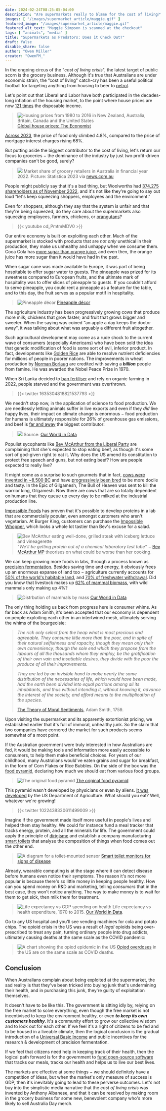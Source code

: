 ```yaml
---
date: 2024-02-24T08:25:05-04:00
description: "Are supermarkets really to blame for the cost of living?"
images: [ "/images/supermarket_article/maggie.gif" ]
featured_image: "/images/supermarket_article/maggie.gif"
featured_alt_text: "Maggie Simpson is scanned at the checkout"
tags: [ "animals", "media" ]
title: "Supermarkets as Predators: Does it Check Out?"
draft: false
disable_share: false
author: "Owen Miller"
creator: "OwenFM_"
---
```


In the ongoing circus of the "_cost of living crisis_", the latest target of public scorn is the grocery business.
Although it's true that Australians are under economic strain, the “cost of living" catch-cry has been a useful
political football for targeting anything from housing to beer
to [petrol](https://www.abc.net.au/news/2023-09-30/soaring-petrol-prices-leading-people-to-make-tough-calls/102906648).

Let's point out that Liberal and Labor have both participated in the decades-long inflation of the housing market, to
the point where house prices are
now [121 times](https://www.statista.com/statistics/591796/house-price-to-income-ratio-australia/) the disposable
income.

> ![Housing prices from 1980 to 2016 in New Zealand, Australia, Britain, Canada and the United States](/images/housing_article/housing_prices_to_2016.webp)
> [Global house prices: The Economist](https://www.economist.com/graphic-detail/2017/03/09/global-house-prices)

[Across 2023](https://www.abc.net.au/news/2024-01-24/cost-of-living-climbing-faster-than-weve-been-told/103380312), the
price of food only climbed 4.8%, compared to the price of mortgage interest charges rising 68%.

But putting aside the biggest contributor to the cost of living, let's return our focus to groceries − the dominance of
the industry by just two profit-driven companies can't be good, surely?

> ![](/images/supermarket_article/market_share.webp)
> Market share of grocery retailers in Australia in financial year 2022. Picture: Statistica 2023 
> via [news.com.au](https://www.news.com.au/finance/money/costs/greed-lack-of-competition-blamed-for-rising-supermarket-prices-top-economists-warn/news-story/689f37e7c66c8ded7770be2bb51126ae)

People might publicly say that it's a bad thing, but Woolworths had
[374,275 shareholders as of November 2022](https://capital.com/woolworths-group-shareholder-who-owns-most-wow-stock#:~:text=According%20to%20Woolworths%2C%20there%20were%20374%2C275%20WOW%20shareholders%2C,for%20seven%20per%20cent%20of%20issued%20share%20capital),
and it's not like they're going to say out loud “let's keep squeezing shoppers, employees and the environment."

Even for shoppers, although they say that the system is unfair and that they're being squeezed, do they care about the
supermarkets also squeezing employees, farmers, chickens, or [orangutans](https://orangutan.org/palmoil/)?

> {{< youtube od_PmtmMDV0 >}}

Our entire economy is built on exploiting each other. Much of the supermarket is stocked with products that are _not only_
unethical in their production, they make us unhealthy and unhappy when we consume them. Coca Cola has
[more sugar than orange juice](https://foodstruct.com/compare/orange-juice-vs-coca-cola), and even then, the orange
juice has more sugar than it would have had in the past.

When sugar cane was made available to Europe, it was part of being hospitable to offer sugar water to guests. The
pineapple was prized for its sweetness compared to European fruits, and the ultimate mark of hospitality was to offer
slices of pineapple to guests. If you couldn't afford to serve pineapple, you could rent a pineapple as a feature for
the table, and to this day, the fruit serves as a popular motif in hospitality.

> ![Pineapple décor](/images/supermarket_article/pineapples.webp)
> [Pineapple décor](https://www.pinterest.com.au/pin/9429480453598764/) 

The agriculture industry has been progressively growing cows that produce more milk; chickens that grow faster; and
fruit that grows bigger and sweeter. When the saying was coined “an apple a day keeps the doctor away", it was talking
about what was arguably a different fruit altogether.

Such agricultural development may come as a rude shock to the current wave of consumers (especially Americans) who have
been sold the idea that genetic modification of food is some sort of evil, inferior product. In fact, developments like
[Golden Rice](https://med.nyu.edu/departments-institutes/population-health/divisions-sections-centers/medical-ethics/education/high-school-bioethics-project/learning-scenarios/gmos-the-golden-rice-debate#:~:text=Golden%20rice%20is%20a%20genetically%20modified%2C%20biofortified%20crop.,vitamin%20A%20when%20metabolized%20by%20the%20human%20body.)
are able to resolve nutrient deficiencies for millions of people in poorer nations. The improvements in
wheat production by [Norman Borlaug](https://en.wikipedia.org/wiki/Norman_Borlaug) are credited with saving a **_billion_**
people from famine. He was awarded the Nobel Peace
Prize in 1970.

When Sri Lanka decided
to [ban fertiliser](https://www.reuters.com/markets/commodities/fertiliser-ban-decimates-sri-lankan-crops-government-popularity-ebbs-2022-03-03/)
and rely on organic farming in 2022, people starved and the government was
overthrown.

> {{< twitter 1635304818821537793 >}}

We needn't stop now, in the application of science to food production. We are needlessly letting animals suffer in live
exports and even if they _did_ live happy lives, their impact on climate change is enormous − food production for humans
is ultimately responsible for 26% of greenhouse gas emissions, and beef
is [far and away](https://ourworldindata.org/environmental-impacts-of-food#:~:text=used%20for%20agriculture.-,Food%20is%20responsible%20for%20one%2Dquarter%20of%20the%20world's%20emissions,of%20global%20greenhouse%20gas%20emissions.&text=This%20includes%20emissions%20from%20land,transport%2C%20packaging%2C%20and%20retail.)
the biggest contributor:

> ![](/images/supermarket_article/beef_contributions.webp)
> Source: [Our World in Data](https://ourworldindata.org/environmental-impacts-of-food#:~:text=used%20for%20agriculture.-,Food%20is%20responsible%20for%20one%2Dquarter%20of%20the%20world's%20emissions,of%20global%20greenhouse%20gas%20emissions.&text=This%20includes%20emissions%20from%20land,transport%2C%20packaging%2C%20and%20retail.)

Populist sycophants
like [Bev McArthur from the Liberal Party](https://twitter.com/BevMcArthurMP/status/1760081254983270611) are complaining
that she's expected to stop eating beef, as though it's some sort of god-given right to eat it. Why does the US amend
its constitution to protect free speech and guns, but not eating beef? How are people expected to really _live_?

It might come as a surprise to such gourmets that in
fact, [cows were invented in ~8,500 BC](https://www.ucl.ac.uk/news/2012/mar/dna-traces-cattle-back-small-herd-domesticated-around-10500-years-ago)
and
have [progressively been bred](https://www.quora.com/What-was-very-useful-when-it-first-came-out-but-is-useless-today/answer/Owen-Miller-3)
to be more docile and tasty. In the Epic of Gilgamesh, The Bull of Heaven was sent to
kill the warrior king, Gilgamesh. Now there are cows that are so totally dependent on humans that they queue up every
day to be milked at the industrial production line.

[Impossible Foods](https://impossiblefoods.com/) has proven that it's possible to develop proteins in a lab that are
commercially popular, even amongst
customers who aren't vegetarian. At Burger King, customers can purchase
the [Impossible Whopper](https://impossiblefoods.com/burgerking), which looks a whole lot
tastier than Bev's excuse for a salad.

> ![Bev McArthur eating well-done, grilled steak with iceberg lettuce and vineagerette](/images/supermarket_article/bev.webp)
> "_We'll be getting protein out of a chemical laboratory test tube_" − [Bev McArthur MP](https://twitter.com/BevMcArthurMP/status/1760081254983270611) theorises on what could be
> worse than her cooking.

We can keep growing more foods in labs, through a process known
as [precision fermentation](https://www.csiro.au/en/news/All/Articles/2022/January/whats-brewing-precision-fermentation).
Besides saving time and
energy, it obviously frees up an enormous expanse of land too − agriculture currently accounts for [50% of the world's
habitable land](https://ourworldindata.org/environmental-impacts-of-food#:~:text=used%20for%20agriculture.-,Food%20is%20responsible%20for%20one%2Dquarter%20of%20the%20world's%20emissions,of%20global%20greenhouse%20gas%20emissions.&text=This%20includes%20emissions%20from%20land,transport%2C%20packaging%2C%20and%20retail.),
and [70% of freshwater withdrawal](https://ourworldindata.org/environmental-impacts-of-food#:~:text=used%20for%20agriculture.-,Food%20is%20responsible%20for%20one%2Dquarter%20of%20the%20world's%20emissions,of%20global%20greenhouse%20gas%20emissions.&text=This%20includes%20emissions%20from%20land,transport%2C%20packaging%2C%20and%20retail.).
Did you know that livestock makes up [62% of mammal biomass](https://ourworldindata.org/wild-mammals-birds-biomass),
with wild
mammals only making up 4%?

> ![Distrbution of mammals by mass](/images/supermarket_article/distribution_of_mammals.webp)
> [Our World in Data](https://ourworldindata.org/wild-mammals-birds-biomass)

The only thing holding us back from progress here is consumer whims. As far back as Adam Smith, it's been accepted that
our economy is dependent on people exploiting each other in an intertwined mesh, ultimately serving the whims of the
bourgeoisie:

> _The rich only select from the heap what is most precious and agreeable. They consume little more than the poor, and
in spite of their natural selfishness and rapacity, though they mean only their own conveniency, though the sole end
which they propose from the labours of all the thousands whom they employ, be the gratification of their own vain and
insatiable desires, they divide with the poor the produce of all their improvements._
> 
> _They are led by an invisible hand
to make nearly the same distribution of the necessaries of life, which would have been made, had the earth been divided
into equal portions among all its inhabitants, and thus without intending it, without knowing it, advance the interest
of the society, and afford means to the multiplication of the species._
>
> [The Theory of Moral Sentiments](https://nonhuman.party/post/replacing_capitalism/), Adam Smith, 1759.

Upon visiting the supermarket and its apparently extortionist pricing, we established earlier that it's full of immoral,
unhealthy junk. So the claim that two companies have cornered the market for such products seems somewhat of a moot
point.

If the Australian government were truly interested in how Australians are fed, it would be making tools and information
more easily accessible to consumers, to help them make beneficial choices. For years of our childhood, many Australians
would've eaten grains and sugar for breakfast, in the form of Corn Flakes or Rice Bubbles. On the side of the box was
the [food pyramid](https://en.wikipedia.org/wiki/Food_pyramid_(nutrition)), declaring how much we should eat from
various food groups.

> ![The original food pyramid](/images/supermarket_article/food_pyramid.webp)
> [The original food pyramid](https://en.wikipedia.org/wiki/Food_pyramid_(nutrition))

This pyramid wasn't developed by physicians or even by
aliens. [It was developed](https://en.wikipedia.org/wiki/Food_pyramid_(nutrition)) by the US Department of Agriculture.
What should you eat? Well, whatever we're growing!

> {{< twitter 1022438330611499009 >}}

Imagine if the government made itself more useful in people's lives and helped them stay healthy. We could for instance
fund a meal tracker that tracks energy, protein, and all the minerals for life. The government could apply the principle
of [dirigisme](https://en.wikipedia.org/wiki/Dirigisme) and establish a company
manufacturing [smart toilets](https://med.stanford.edu/news/all-news/2020/04/smart-toilet-monitors-for-signs-of-disease.html)
that analyse the composition of things when food comes out the other end.

> ![A diagram for a toilet-mounted sensor](/images/robot_butt_article/toilet.webp)
> [Smart toilet monitors for signs of disease](https://med.stanford.edu/news/all-news/2020/04/smart-toilet-monitors-for-signs-of-disease.html)

Already, wearable computing is at the stage where it can detect disease before humans even notice their symptoms. The
reason it's not more popular is because there's so little money in keeping people healthy. How can you spend money on
R&D and marketing, telling _consumers_ that in the best case, they won't notice anything. The way to make money is to
wait for them to get sick, then milk them for treatment.

> ![Life expectancy vs GDP spending on health](/images/supermarket_article/health_outcomes.webp)
> Life expectancy vs health expenditure, 1970 to 2015. [Our World in Data](https://ourworldindata.org/grapher/life-expectancy-vs-health-expenditure?time=earliest..latest).

Go to any US hospital and you'll see vending machines for cola and potato chips. The opioid crisis in the US was a
result of _legal_ opioids being over-prescribed to treat any pain, turning ordinary people into drug addicts, ultimately
causing deaths at the same scale as the COVID pandemic:

> ![A chart showing the opiod epidemic in the US](/images/unabomber_article/opiod_waves.webp)
> [Opiod overdoses](https://www.cdc.gov/drugoverdose/epidemic/index.html) in the US are on the same scale as COVID deaths.

## Conclusion

When Australians complain about being exploited at the supermarket, the sad reality is that they've been tricked into
buying junk that's undermining their health, and in purchasing this junk, they're guilty of exploitation themselves.

It doesn't have to be like this. The government is sitting idly by, relying on the free market to solve everything, even
though the free market is not incentivised to keep the environment healthy, or even
_**to keep its own customers healthy**_. It's a community effort to grow our collective wisdom and to look out for each
other. If we feel it's a right of citizens to be fed and to be housed in a liveable climate, then the logical conclusion
is the gradual introduction of a [Universal Basic Income](https://basicincomeaustralia.com/) and public incentives for the research & development of
precision fermentation.

If we feel that citizens need help in keeping track of their health, then the logical path forward is for the government
to [fund open-source software](../replacing_capitalism/) that tracks our meals, tracks our health and helps us to live
our best lives.

The markets are effective at some things − we should definitely have a competition of ideas, but when the market's only
measure of success is GDP, then it's inevitably going to lead to these perverse outcomes. Let's not buy into the
simplistic media narrative that the _cost of living crisis_ was invented by Anthony Albanese, and that it can be resolved
by making room in the grocery business for some new, benevolent company who's more likely to sell Australia Day merch.
